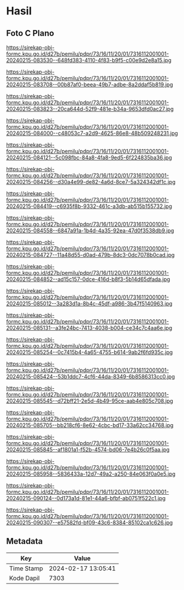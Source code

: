 # Hasil

## Foto C Plano

https://sirekap-obj-formc.kpu.go.id/d27b/pemilu/pdpr/73/16/11/20/01/7316112001001-20240215-083530--648fd383-4110-4f83-b9f5-c00e9d2e8a15.jpg

https://sirekap-obj-formc.kpu.go.id/d27b/pemilu/pdpr/73/16/11/20/01/7316112001001-20240215-083708--00b87af0-beea-49b7-adbe-8a2ddaf5b819.jpg

https://sirekap-obj-formc.kpu.go.id/d27b/pemilu/pdpr/73/16/11/20/01/7316112001001-20240215-083823--20ca644d-52f9-481e-b34a-9653dfd0ac27.jpg

https://sirekap-obj-formc.kpu.go.id/d27b/pemilu/pdpr/73/16/11/20/01/7316112001001-20240215-084000--c48053c7-a2d9-4625-86e8-48b509248231.jpg

https://sirekap-obj-formc.kpu.go.id/d27b/pemilu/pdpr/73/16/11/20/01/7316112001001-20240215-084121--5c098fbc-84a8-4fa8-9ed5-6f224835ba36.jpg

https://sirekap-obj-formc.kpu.go.id/d27b/pemilu/pdpr/73/16/11/20/01/7316112001001-20240215-084256--d30a4e99-de82-4a6d-8ce7-5a324342df1c.jpg

https://sirekap-obj-formc.kpu.go.id/d27b/pemilu/pdpr/73/16/11/20/01/7316112001001-20240215-084419--c6935f8b-9332-461c-a3db-ab515b155732.jpg

https://sirekap-obj-formc.kpu.go.id/d27b/pemilu/pdpr/73/16/11/20/01/7316112001001-20240215-084558--6847a91a-1b4d-4a35-92ea-47d0f3538db9.jpg

https://sirekap-obj-formc.kpu.go.id/d27b/pemilu/pdpr/73/16/11/20/01/7316112001001-20240215-084727--11a48d55-d0ad-479b-8dc3-0dc7078b0cad.jpg

https://sirekap-obj-formc.kpu.go.id/d27b/pemilu/pdpr/73/16/11/20/01/7316112001001-20240215-084852--ad15c157-0dce-416d-b8f3-5b14d65dfada.jpg

https://sirekap-obj-formc.kpu.go.id/d27b/pemilu/pdpr/73/16/11/20/01/7316112001001-20240215-085012--3a283d1a-8b4c-45df-a986-3b47f5140963.jpg

https://sirekap-obj-formc.kpu.go.id/d27b/pemilu/pdpr/73/16/11/20/01/7316112001001-20240215-085131--a3fe24bc-7413-4038-b004-ce34c7c4aa6e.jpg

https://sirekap-obj-formc.kpu.go.id/d27b/pemilu/pdpr/73/16/11/20/01/7316112001001-20240215-085254--0c7415b4-4a65-4755-b614-9ab2f6fd935c.jpg

https://sirekap-obj-formc.kpu.go.id/d27b/pemilu/pdpr/73/16/11/20/01/7316112001001-20240215-085424--53b1ddc7-4cf6-44da-8349-6b8586313cc0.jpg

https://sirekap-obj-formc.kpu.go.id/d27b/pemilu/pdpr/73/16/11/20/01/7316112001001-20240215-085545--d72bff21-2e5d-4b49-95ce-aab4e805c708.jpg

https://sirekap-obj-formc.kpu.go.id/d27b/pemilu/pdpr/73/16/11/20/01/7316112001001-20240215-085705--bb218cf6-8e62-4cbc-bd17-33a62cc34768.jpg

https://sirekap-obj-formc.kpu.go.id/d27b/pemilu/pdpr/73/16/11/20/01/7316112001001-20240215-085845--af1801a1-f52b-4574-bd06-7e4b26c0f5aa.jpg

https://sirekap-obj-formc.kpu.go.id/d27b/pemilu/pdpr/73/16/11/20/01/7316112001001-20240215-085958--5836433a-12d7-49a2-a250-84e063f0a0e5.jpg

https://sirekap-obj-formc.kpu.go.id/d27b/pemilu/pdpr/73/16/11/20/01/7316112001001-20240215-090124--0d173a1d-81e1-44a6-bfbf-ab0751f522c1.jpg

https://sirekap-obj-formc.kpu.go.id/d27b/pemilu/pdpr/73/16/11/20/01/7316112001001-20240215-090307--e57582fd-bf09-43c6-8384-85102ca1c626.jpg


## Metadata

| Key        | Value               |
| ---------- | ------------------- |
| Time Stamp | 2024-02-17 13:05:41 |
| Kode Dapil | 7303                |



